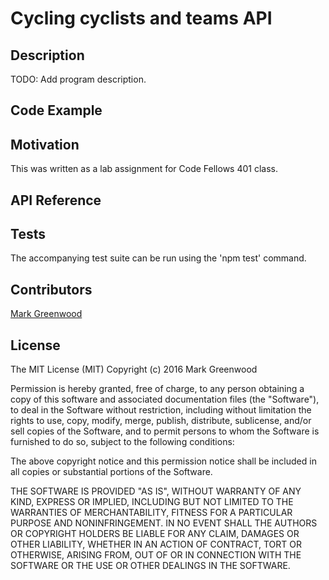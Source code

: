 # Cycling cyclists and teams API

## Description

TODO: Add program description.

## Code Example

## Motivation

This was written as a lab assignment for Code Fellows 401 class.

## API Reference

## Tests

The accompanying test suite can be run using the 'npm test' command.

## Contributors

[Mark Greenwood](https://github.com/markgreenwood)

## License

The MIT License (MIT)
Copyright (c) 2016 Mark Greenwood

Permission is hereby granted, free of charge, to any person obtaining a copy of this software and associated documentation files (the "Software"), to deal in the Software without restriction, including without limitation the rights to use, copy, modify, merge, publish, distribute, sublicense, and/or sell copies of the Software, and to permit persons to whom the Software is furnished to do so, subject to the following conditions:

The above copyright notice and this permission notice shall be included in all copies or substantial portions of the Software.

THE SOFTWARE IS PROVIDED "AS IS", WITHOUT WARRANTY OF ANY KIND, EXPRESS OR IMPLIED, INCLUDING BUT NOT LIMITED TO THE WARRANTIES OF MERCHANTABILITY, FITNESS FOR A PARTICULAR PURPOSE AND NONINFRINGEMENT. IN NO EVENT SHALL THE AUTHORS OR COPYRIGHT HOLDERS BE LIABLE FOR ANY CLAIM, DAMAGES OR OTHER LIABILITY, WHETHER IN AN ACTION OF CONTRACT, TORT OR OTHERWISE, ARISING FROM, OUT OF OR IN CONNECTION WITH THE SOFTWARE OR THE USE OR OTHER DEALINGS IN THE SOFTWARE.
